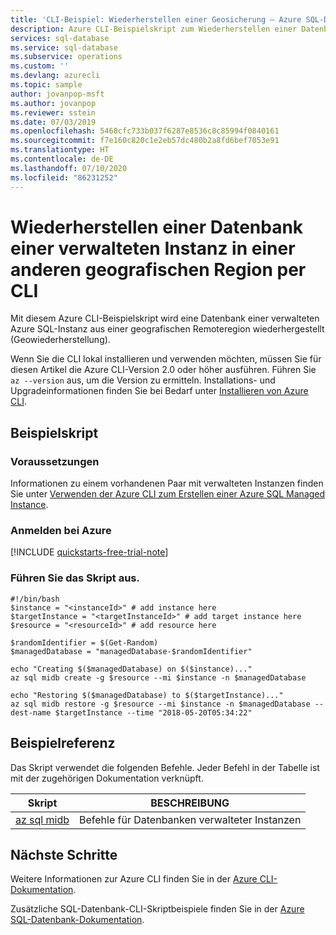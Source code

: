 ```yaml
---
title: 'CLI-Beispiel: Wiederherstellen einer Geosicherung – Azure SQL-Datenbank'
description: Azure CLI-Beispielskript zum Wiederherstellen einer Datenbank einer verwalteten Azure SQL-Instanz aus einer georedundanten Sicherung.
services: sql-database
ms.service: sql-database
ms.subservice: operations
ms.custom: ''
ms.devlang: azurecli
ms.topic: sample
author: jovanpop-msft
ms.author: jovanpop
ms.reviewer: sstein
ms.date: 07/03/2019
ms.openlocfilehash: 5468cfc733b037f6287e8536c8c85994f0840161
ms.sourcegitcommit: f7e160c820c1e2eb57dc480b2a8fd6bef7053e91
ms.translationtype: HT
ms.contentlocale: de-DE
ms.lasthandoff: 07/10/2020
ms.locfileid: "86231252"
---
```

# <a name="use-cli-to-restore-a-managed-instance-database-to-another-geo-region"></a>Wiederherstellen einer Datenbank einer verwalteten Instanz in einer anderen geografischen Region per CLI

Mit diesem Azure CLI-Beispielskript wird eine Datenbank einer verwalteten Azure SQL-Instanz aus einer geografischen Remoteregion wiederhergestellt (Geowiederherstellung).  

Wenn Sie die CLI lokal installieren und verwenden möchten, müssen Sie für diesen Artikel die Azure CLI-Version 2.0 oder höher ausführen. Führen Sie `az --version` aus, um die Version zu ermitteln. Installations- und Upgradeinformationen finden Sie bei Bedarf unter [Installieren von Azure CLI](/cli/azure/install-azure-cli).

## <a name="sample-script"></a>Beispielskript

### <a name="prerequisites"></a>Voraussetzungen

Informationen zu einem vorhandenen Paar mit verwalteten Instanzen finden Sie unter [Verwenden der Azure CLI zum Erstellen einer Azure SQL Managed Instance](sql-database-create-configure-managed-instance-cli.md).

### <a name="sign-in-to-azure"></a>Anmelden bei Azure

[!INCLUDE [quickstarts-free-trial-note](../../../includes/quickstarts-free-trial-note.md)]

### <a name="run-the-script"></a>Führen Sie das Skript aus.

```azurepowershell-interactive
#!/bin/bash
$instance = "<instanceId>" # add instance here
$targetInstance = "<targetInstanceId>" # add target instance here
$resource = "<resourceId>" # add resource here

$randomIdentifier = $(Get-Random)
$managedDatabase = "managedDatabase-$randomIdentifier"

echo "Creating $($managedDatabase) on $($instance)..."
az sql midb create -g $resource --mi $instance -n $managedDatabase

echo "Restoring $($managedDatabase) to $($targetInstance)..."
az sql midb restore -g $resource --mi $instance -n $managedDatabase --dest-name $targetInstance --time "2018-05-20T05:34:22"
```

## <a name="sample-reference"></a>Beispielreferenz

Das Skript verwendet die folgenden Befehle. Jeder Befehl in der Tabelle ist mit der zugehörigen Dokumentation verknüpft.

| Skript | BESCHREIBUNG |
|---|---|
| [az sql midb](/cli/azure/sql/midb) | Befehle für Datenbanken verwalteter Instanzen |

## <a name="next-steps"></a>Nächste Schritte

Weitere Informationen zur Azure CLI finden Sie in der [Azure CLI-Dokumentation](/cli/azure).

Zusätzliche SQL-Datenbank-CLI-Skriptbeispiele finden Sie in der [Azure SQL-Datenbank-Dokumentation](../../azure-sql/database/az-cli-script-samples-content-guide.md).
